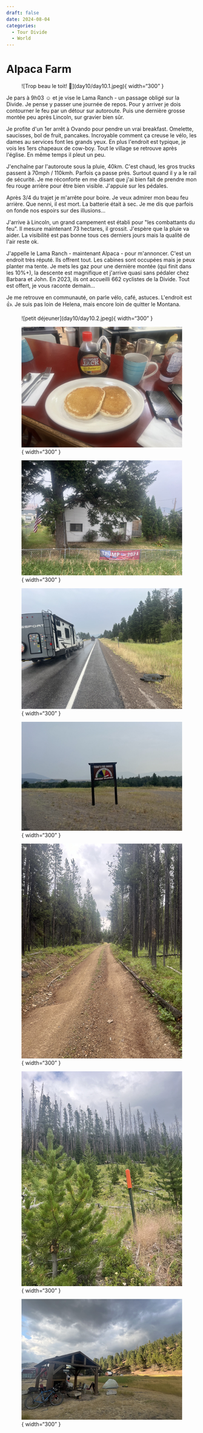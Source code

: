 ```yaml
---
draft: false 
date: 2024-08-04
categories:
  - Tour Divide
  - World
---
```


# Alpaca Farm 

<figure markdown>
![Trop beau le toit! 🚴](day10/day10.1.jpeg){ width=“300” }
</figure>

Je pars à 9h03 ☺️ et je vise le Lama Ranch - un passage obligé sur la Divide. Je pense y passer une journée de repos. Pour y arriver je dois contourner le feu par un détour sur autoroute. Puis une dernière grosse montée peu après Lincoln, sur gravier bien sûr.

<!-- more -->

Je profite d'un 1er arrêt à Ovando pour pendre un vrai breakfast. Omelette, saucisses, bol de fruit, pancakes. Incroyable comment ça creuse le vélo, les dames au services font les grands yeux. En plus l'endroit est typique, je vois les 1ers chapeaux de cow-boy. Tout le village se retrouve après l'église. En même temps il pleut un peu.

J'enchaîne par l'autoroute sous la pluie, 40km. C'est chaud, les gros trucks passent à 70mph / 110kmh. Parfois ça passe près. Surtout quand il y a le rail de sécurité. Je me réconforte en me disant que j'ai bien fait de prendre mon feu rouge arrière pour être bien visible. J'appuie sur les pédales.

Après 3/4 du trajet je m'arrête pour boire. Je veux admirer mon beau feu arrière. Que nenni, il est mort. La batterie était à sec. Je me dis que parfois on fonde nos espoirs sur des illusions...

J'arrive à Lincoln, un grand campement est établi pour "les combattants du feu". Il mesure maintenant 73 hectares, il grossit. J'espère que la pluie va aider. La visibilité est pas bonne tous ces derniers jours mais la qualité de l'air reste ok.

J'appelle le Lama Ranch - maintenant Alpaca - pour m'annoncer. C'est un endroit très réputé. Ils offrent tout. Les cabines sont occupées mais je peux planter ma tente. Je mets les gaz pour une dernière montée (qui finit dans les 10%+), la descente est magnifique et j'arrive quasi sans pédaler chez Barbara et John. En 2023, ils ont accueilli 662 cyclistes de la Divide. Tout est offert, je vous raconte demain...

Je me retrouve en communauté, on parle vélo, café, astuces. L'endroit est 👍. Je suis pas loin de Helena, mais encore loin de quitter le Montana.

<figure markdown>
![petit déjeuner](day10/day10.2.jpeg){ width=“300” }

![naturally and artificially - ça c'est du marketing!](day10/day10.3.jpeg){ width=“300” }

![make liberals cry again - La campagne est lancée!](day10/day10.4.jpeg){ width=“300” }

![Autoroute sous la pluie](day10/day10.5.jpeg){ width=“300” }

![Prevention](day10/day10.6.jpeg){ width=“300” }

![Dernière montée!](day10/day10.7.jpeg){ width=“300” }

![Ceci signale une fibre optique et non un Système d'alerte incendie 😉](day10/day10.8.jpeg){ width=“300” }

![Un aperçu du Lama Ranch, il fait beau, la nuit est fraîche](day10/day10.9.jpeg){ width=“300” }

</figure>


